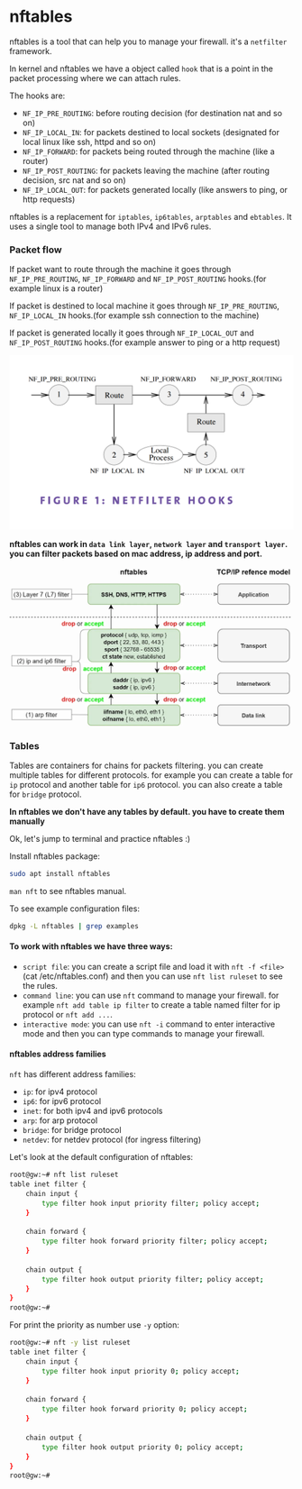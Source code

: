 # nftables

nftables is a tool that can help you to manage your firewall. it's a `netfilter` framework.

In kernel and nftables we have a object called `hook` that is a point in the packet processing where we can attach rules.

The hooks are:
- `NF_IP_PRE_ROUTING`: before routing decision (for destination nat and so on)
- `NF_IP_LOCAL_IN`: for packets destined to local sockets (designated for local linux like ssh, httpd and so on)
- `NF_IP_FORWARD`: for packets being routed through the machine (like a router)
- `NF_IP_POST_ROUTING`: for packets leaving the machine (after routing decision, src nat and so on)
- `NF_IP_LOCAL_OUT`: for packets generated locally (like answers to ping, or http requests)

nftables is a replacement for `iptables`, `ip6tables`, `arptables` and `ebtables`. It uses a single tool to manage both IPv4 and IPv6 rules.

### Packet flow

If packet want to route through the machine it goes through `NF_IP_PRE_ROUTING`, `NF_IP_FORWARD` and `NF_IP_POST_ROUTING` hooks.(for example linux is a router)

If packet is destined to local machine it goes through `NF_IP_PRE_ROUTING`, `NF_IP_LOCAL_IN` hooks.(for example ssh connection to the machine)

If packet is generated locally it goes through `NF_IP_LOCAL_OUT` and `NF_IP_POST_ROUTING` hooks.(for example answer to ping or a http request)

![nftables](../../.gitbook/assets/nftables.png)

**nftables can work in `data link layer`, `network layer` and `transport layer`. you can filter packets based on mac address, ip address and port.**

![nftables](../../.gitbook/assets/nftables2.png)

### Tables

Tables are containers for chains for packets filtering. you can create multiple tables for different protocols. for example you can create a table for `ip` protocol and another table for `ip6` protocol. you can also create a table for `bridge` protocol.

**In nftables we don't have any tables by default. you have to create them manually**

Ok, let's jump to terminal and practice nftables :)

Install nftables package:

```bash
sudo apt install nftables
```

`man nft` to see nftables manual.

To see example configuration files:

```bash
dpkg -L nftables | grep examples
```

#### To work with nftables we have three ways:

- `script file`: you can create a script file and load it with `nft -f <file>` (cat /etc/nftables.conf) and then you can use `nft list ruleset` to see the rules.
- `command line`: you can use `nft` command to manage your firewall. for example `nft add table ip filter` to create a table named filter for ip protocol or `nft add ...`.
- `interactive mode`: you can use `nft -i` command to enter interactive mode and then you can type commands to manage your firewall.

#### nftables address families

`nft` has different address families:
- `ip`: for ipv4 protocol
- `ip6`: for ipv6 protocol
- `inet`: for both ipv4 and ipv6 protocols
- `arp`: for arp protocol
- `bridge`: for bridge protocol
- `netdev`: for netdev protocol (for ingress filtering)

Let's look at the default configuration of nftables:

```bash
root@gw:~# nft list ruleset
table inet filter {
	chain input {
		type filter hook input priority filter; policy accept;
	}

	chain forward {
		type filter hook forward priority filter; policy accept;
	}

	chain output {
		type filter hook output priority filter; policy accept;
	}
}
root@gw:~# 
```

For print the priority as number use `-y` option:

```bash
root@gw:~# nft -y list ruleset
table inet filter {
	chain input {
		type filter hook input priority 0; policy accept;
	}

	chain forward {
		type filter hook forward priority 0; policy accept;
	}

	chain output {
		type filter hook output priority 0; policy accept;
	}
}
root@gw:~# 
```

